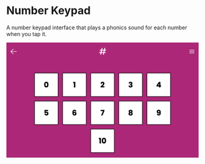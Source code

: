 # Number Keypad

A number keypad interface that plays a phonics sound for each number when you tap it.

![Number Keypad](../../../public/screenshots/number-keypad.png)
